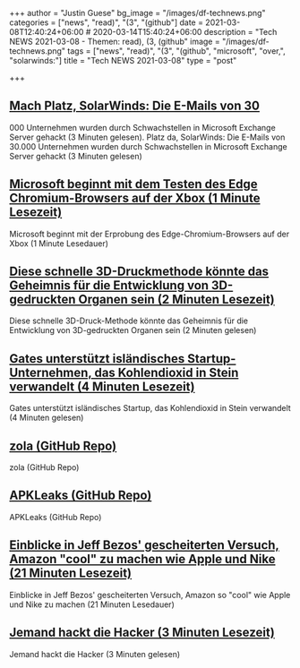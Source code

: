 +++
author = "Justin Guese"
bg_image = "/images/df-technews.png"
categories = ["news", "read)", "(3", "(github"]
date = 2021-03-08T12:40:24+06:00 # 2020-03-14T15:40:24+06:00
description = "Tech NEWS 2021-03-08 - Themen: read), (3, (github"
image = "/images/df-technews.png"
tags = ["news", "read)", "(3", "(github", "microsoft", "over,", "solarwinds:"]
title = "Tech NEWS 2021-03-08"
type = "post"

+++

## [Mach Platz, SolarWinds: Die E-Mails von 30](https://www.theverge.com/2021/3/5/22316189/microsoft-exchange-server-security-exploit-china-attack-30000-organizations)

000 Unternehmen wurden durch Schwachstellen in Microsoft Exchange Server gehackt (3 Minuten gelesen). Platz da, SolarWinds: Die E-Mails von 30.000 Unternehmen wurden durch Schwachstellen in Microsoft Exchange Server gehackt (3 Minuten gelesen)

## [Microsoft beginnt mit dem Testen des Edge Chromium-Browsers auf der Xbox (1 Minute Lesezeit)](https://www.theverge.com/2021/3/7/22318050/microsoft-edge-xbox-chromium-browser-testing)

 Microsoft beginnt mit der Erprobung des Edge-Chromium-Browsers auf der Xbox (1 Minute Lesedauer)

## [Diese schnelle 3D-Druckmethode könnte das Geheimnis für die Entwicklung von 3D-gedruckten Organen sein (2 Minuten Lesezeit)](https://gizmodo.com/this-rapid-3d-printing-method-could-be-the-secret-to-de-1846424035)

 Diese schnelle 3D-Druck-Methode könnte das Geheimnis für die Entwicklung von 3D-gedruckten Organen sein (2 Minuten gelesen)

## [Gates unterstützt isländisches Startup-Unternehmen, das Kohlendioxid in Stein verwandelt (4 Minuten Lesezeit)](https://www.jwnenergy.com/article/2021/3/5/gates-backs-icelandic-startup-that-turns-carbon-di/)

 Gates unterstützt isländisches Startup, das Kohlendioxid in Stein verwandelt (4 Minuten gelesen)

## [zola (GitHub Repo)](https://github.com/getzola/zola)

 zola (GitHub Repo)

## [APKLeaks (GitHub Repo)](https://github.com/dwisiswant0/apkleaks)

 APKLeaks (GitHub Repo)

## [Einblicke in Jeff Bezos' gescheiterten Versuch, Amazon "cool" zu machen wie Apple und Nike (21 Minuten Lesezeit)](https://www.fastcompany.com/90611088/the-complicated-design-legacy-of-jeff-bezos)

 Einblicke in Jeff Bezos' gescheiterten Versuch, Amazon so "cool" wie Apple und Nike zu machen (21 Minuten Lesedauer)

## [Jemand hackt die Hacker (3 Minuten Lesezeit)](https://gizmodo.com/someone-is-hacking-the-hackers-1846406428)

 Jemand hackt die Hacker (3 Minuten gelesen)

